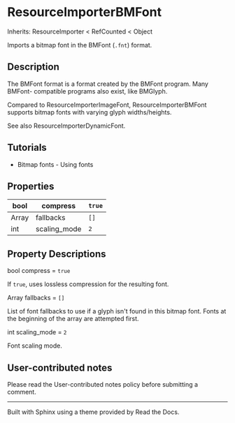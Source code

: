 # ResourceImporterBMFont

Inherits: ResourceImporter < RefCounted < Object

Imports a bitmap font in the BMFont (`.fnt`) format.

## Description

The BMFont format is a format created by the BMFont program. Many BMFont-
compatible programs also exist, like BMGlyph.

Compared to ResourceImporterImageFont, ResourceImporterBMFont supports bitmap
fonts with varying glyph widths/heights.

See also ResourceImporterDynamicFont.

## Tutorials

  * Bitmap fonts - Using fonts

## Properties

bool | compress | `true`  
---|---|---  
Array | fallbacks | `[]`  
int | scaling_mode | `2`  
  
## Property Descriptions

bool compress = `true`

If `true`, uses lossless compression for the resulting font.

Array fallbacks = `[]`

List of font fallbacks to use if a glyph isn't found in this bitmap font.
Fonts at the beginning of the array are attempted first.

int scaling_mode = `2`

Font scaling mode.

## User-contributed notes

Please read the User-contributed notes policy before submitting a comment.

* * *

Built with Sphinx using a theme provided by Read the Docs.

